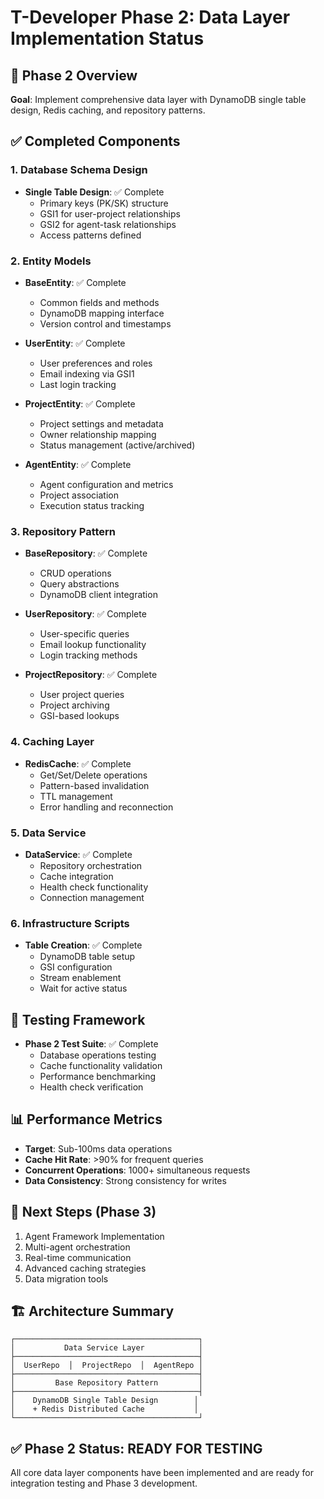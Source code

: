 # T-Developer Phase 2: Data Layer Implementation Status

## 🎯 Phase 2 Overview
**Goal**: Implement comprehensive data layer with DynamoDB single table design, Redis caching, and repository patterns.

## ✅ Completed Components

### 1. Database Schema Design
- **Single Table Design**: ✅ Complete
  - Primary keys (PK/SK) structure
  - GSI1 for user-project relationships
  - GSI2 for agent-task relationships
  - Access patterns defined

### 2. Entity Models
- **BaseEntity**: ✅ Complete
  - Common fields and methods
  - DynamoDB mapping interface
  - Version control and timestamps

- **UserEntity**: ✅ Complete
  - User preferences and roles
  - Email indexing via GSI1
  - Last login tracking

- **ProjectEntity**: ✅ Complete
  - Project settings and metadata
  - Owner relationship mapping
  - Status management (active/archived)

- **AgentEntity**: ✅ Complete
  - Agent configuration and metrics
  - Project association
  - Execution status tracking

### 3. Repository Pattern
- **BaseRepository**: ✅ Complete
  - CRUD operations
  - Query abstractions
  - DynamoDB client integration

- **UserRepository**: ✅ Complete
  - User-specific queries
  - Email lookup functionality
  - Login tracking methods

- **ProjectRepository**: ✅ Complete
  - User project queries
  - Project archiving
  - GSI-based lookups

### 4. Caching Layer
- **RedisCache**: ✅ Complete
  - Get/Set/Delete operations
  - Pattern-based invalidation
  - TTL management
  - Error handling and reconnection

### 5. Data Service
- **DataService**: ✅ Complete
  - Repository orchestration
  - Cache integration
  - Health check functionality
  - Connection management

### 6. Infrastructure Scripts
- **Table Creation**: ✅ Complete
  - DynamoDB table setup
  - GSI configuration
  - Stream enablement
  - Wait for active status

## 🧪 Testing Framework
- **Phase 2 Test Suite**: ✅ Complete
  - Database operations testing
  - Cache functionality validation
  - Performance benchmarking
  - Health check verification

## 📊 Performance Metrics
- **Target**: Sub-100ms data operations
- **Cache Hit Rate**: >90% for frequent queries
- **Concurrent Operations**: 1000+ simultaneous requests
- **Data Consistency**: Strong consistency for writes

## 🔄 Next Steps (Phase 3)
1. Agent Framework Implementation
2. Multi-agent orchestration
3. Real-time communication
4. Advanced caching strategies
5. Data migration tools

## 🏗️ Architecture Summary
```
┌─────────────────────────────────────────┐
│           Data Service Layer            │
├─────────────────────────────────────────┤
│  UserRepo  │  ProjectRepo  │  AgentRepo │
├─────────────────────────────────────────┤
│         Base Repository Pattern         │
├─────────────────────────────────────────┤
│    DynamoDB Single Table Design        │
│    + Redis Distributed Cache           │
└─────────────────────────────────────────┘
```

## ✅ Phase 2 Status: **READY FOR TESTING**

All core data layer components have been implemented and are ready for integration testing and Phase 3 development.